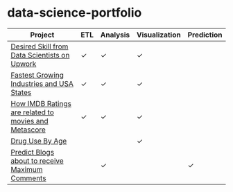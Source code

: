 # data-science-portfolio



Project | ETL | Analysis | Visualization | Prediction |
--- | --- | --- | --- | --- |
[Desired Skill from Data Scientists on Upwork](https://github.com/indianmoody/data-science-portfolio/tree/master/upwork_ds_skills) | &#10003; | &#10003; | &#10003; | 
[Fastest Growing Industries and USA States](https://github.com/indianmoody/data-science-portfolio/tree/master/fastest_growing_companies_2017) | &#10003; | &#10003; | &#10003; | 
[How IMDB Ratings are related to movies and Metascore](https://github.com/indianmoody/data-science-portfolio/tree/master/imdb_vs_metascore) | &#10003; | &#10003; | &#10003; | 
[Drug Use By Age](https://github.com/indianmoody/data-science-portfolio/tree/master/drug_use_by_age) | | | &#10003; | 
[Predict Blogs about to receive Maximum Comments](https://github.com/indianmoody/data-science-portfolio/tree/master/blog_comments) | | &#10003; | |&#10003;
